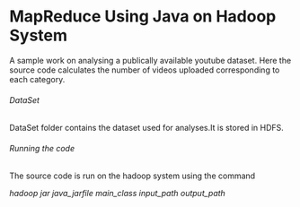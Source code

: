 # MapReduce Using Java on Hadoop System
A sample work on analysing a publically available youtube dataset. Here the source code calculates the number of videos uploaded corresponding to each category.
###### DataSet
DataSet folder contains the dataset used for analyses.It is stored in HDFS.
###### Running the code
The source code is run on the hadoop system using the command

*hadoop jar java_jarfile main_class input_path output_path*
        
